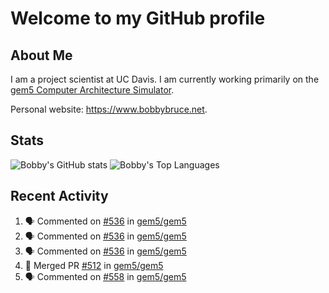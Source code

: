 # Welcome to my GitHub profile

## About Me

I am a project scientist at UC Davis. I am currently working primarily on the [gem5 Computer Architecture Simulator](https://github.com/gem5).

Personal website: <https://www.bobbybruce.net>.

## Stats

![Bobby's GitHub stats](https://github-readme-stats.vercel.app/api?username=bobbyrbruce&show_icons=true&theme=responsive&include_all_commits=true&count_private=true&show=reviews&disable_animations=true)
![Bobby's Top Languages ](https://github-readme-stats.vercel.app/api/top-langs/?username=bobbyrbruce&layout=compact&theme=responsive&count_private=true&langs_count=10&disable_animations=true)

## Recent Activity

<!--START_SECTION:activity-->
1. 🗣 Commented on [#536](https://github.com/gem5/gem5/pull/536#issuecomment-1809010574) in [gem5/gem5](https://github.com/gem5/gem5)
2. 🗣 Commented on [#536](https://github.com/gem5/gem5/pull/536#issuecomment-1808653596) in [gem5/gem5](https://github.com/gem5/gem5)
3. 🗣 Commented on [#536](https://github.com/gem5/gem5/pull/536#issuecomment-1808592964) in [gem5/gem5](https://github.com/gem5/gem5)
4. 🎉 Merged PR [#512](https://github.com/gem5/gem5/pull/512) in [gem5/gem5](https://github.com/gem5/gem5)
5. 🗣 Commented on [#558](https://github.com/gem5/gem5/issues/558#issuecomment-1808468849) in [gem5/gem5](https://github.com/gem5/gem5)
<!--END_SECTION:activity-->
